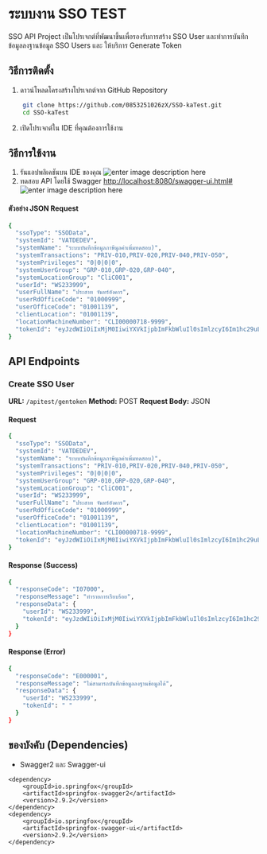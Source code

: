 # ระบบงาน SSO TEST

SSO API Project เป็นโปรเจกต์ที่พัฒนาขึ้นเพื่อรองรับการสร้าง SSO User และทำการบันทึกข้อมูลลงฐานข้อมูล SSO Users และ ให้บริการ Generate Token


## วิธีการติดตั้ง

1.  ดาวน์โหลดโครงสร้างโปรเจกต์จาก GitHub Repository
```bash
    git clone https://github.com/0853251026zX/SSO-kaTest.git
    cd SSO-kaTest 
 ```

2.  เปิดโปรเจกต์ใน IDE ที่คุณต้องการใช้งาน

## วิธีการใช้งาน

1. รันแอปพลิเคชันบน IDE ของคุณ
![enter image description here](https://lh3.googleusercontent.com/pw/AIL4fc-Zo8wJ_cjNxMMRrGe2gOoNrPr32MC0Wd4-8KLi5Z7OPh8q5-b737K8umPE0h1j3ep0K3Onx3YiYxP2i6-09ATLBl1goSXtpPiXdXHKTz2orgNimJL3V0FNCRRpzUMmCifrKBvmirVuaa3iD1d6LWrAWV8snUxBk_sk_LJTNJX1uTzbl5pNsQf1qGuw59WeoFCvPU34jXlXPQKhC3h6PXljkgcpXx6-BA-Rweya1ifyqUFaj4eTRo4Ove13dXRtGzba4LcOfJJIM2r4jrca7C53DxsI7FbisIotGsoABCOazRBjTp5gJlwvQVeKXNbpRdBpeM-DL4dLVYlSDR00ij8PqTU6Qcm2A5EyPcCAO_zf3KLsKurHYSHJi1BDCDCEjDQ4J6LKJf2J--YvrEPfLEIfo_0cPDMTBfUS95hXkhV1CsSP-Y4NFvMK1vZKJWR8ytRMTs-Y5OhkvnLR5kvoCzKjDfQKPi4kL2wPjPnTGt4mMS5SdKFN8e1_FSBx0vfqg6Zs_ZFMD9A4IM4G3g_ZBcuNXO1QIu9PrR9X3fUuV2BmvpVWRaOUW325BBIC0w2fD2CeBJcY_rAD8228Mw-WImZRZtRJaUL-Vqsh8nYsZySSjR-pBNK_jRvycjOYLdLozPOXHtz-sj4onz1Izl6s67jY9nwY6MMt8S8cJFnbE510B3Xi4qAt3RUWTy0_bYkXlNSPh1q4MdIunILYcVucpuu2kuEONmp8JIztwcGsghZop9JblQs941Knu1jtKGJGjTcv4iZm6a2OKs4fbFxBM8y0em81b5xvY8r39h84yhlc68vJJNj1JLoH2TJcvR2sBE9q7GG919uEfqOf1jio1w97yerWUD_mvQZIeFFPdjrg3mFbXOio-uunHwx5aNt1LsY1D5tL2sglCVDZGnooVkYEhtK0iep-C1o8NGYdFptbE2Aov7-baNpnVYG5XR9dgD8DrMdhsDP9fbSDXqczIYXTLVE8F2DOtjU=w1119-h629-s-no?authuser=0)
2. ทดสอบ API โดยใช้ Swagger [http://localhost:8080/swagger-ui.html#](http://localhost:8080/swagger-ui.html#)
![enter image description here](https://lh3.googleusercontent.com/pw/AIL4fc8HoWn2D4SsmJWg13z5JYrySmgGB4KkRXCwT5eG3WOYs39DT4AkQw03s4XcqFgHf-scf7GzPQDdhJGFvgAC89GRU6oWOkMLN3t0-hfF9MngVHdotSog2Su2MJI2hhj6XhNgsD2DDuZYMrKwJcpPaLoxj1PftFi3u6tnsqSiklZwzg1rM-x39XF0n2UUeS6EPu7VpGpXRn8ml_OojDusY6OlGlg5jIaDGuVsKQxuf1lTRYpzUkjWyZwFqmKPwJ3nGraxk7fCZN9I35gxJFimfFtyuRuv2duDCoIhTidUj4LSzqbaM_5sr1rKWf30qwXupVWlX2IWvtaquzAbZu6F3RQfDI8GkHv4xwizPTz72AgPokAhL7qBwNJLn3cGanQR-4C8JKcsU3nbAWcbrgidy6VktRdhCmgRteuO0dKj9Df_pB8aCqIIPzvCBTWF4eGm7XgL6aX22OPPxGuG1BydQ21BpzWbESfB4nzaA_jQ9XFhJoXLx2bUX3SXf9hLzuLXeoi5hXlwvPqJj-81rXBY38SznSMW2uSWKMKBa93N8I551LR5kUBjebe0u2xjvnlmmyRkC34OA5JM7FmEeeURO_1aXAziXOmLbNAJb90n25El6kk_mlgNR4Ip1EqNKR-YDdvcQ_SKKlBgXz6SnCpjcp0LRLQ0CAe_43qkyMhELCaKJWU9uskwlKxS7KfrlKheMlA94GTp09VTLN4fk1nFald3RHs_cQfL7cDijjMERJSgf4TrmHmmU2_hirufGeQBw9tniQZnXDlzf16NYroCKW9H18McV2CVxboTYCMWgA_F8aQEAYz39zSTniiIHSIh0NeKWXzc-gnP8KOP5CUdV74bMP1dY_7qMo6QvwPyr-zJOPn4RQzkxTABZ5YoD5ApfL4Z49aO5NnkT9X0RdPR3awdSMaZeLMAZMmRoAPWfWTKj8gY0vx5xWJey0SVEmF4fiRCGC_TXwObF-uLorMK_rPfZuYNyjNEo7U=w1119-h629-s-no?authuser=0)
#### ตัวอย่าง JSON Request
```bash
{
  "ssoType": "SSOData",
  "systemId": "VATDEDEV",
  "systemName": "ระบบบันทึกข้อมูลภาษีมูลค่าเพิ่มทดสอบ)",
  "systemTransactions": "PRIV-010,PRIV-020,PRIV-040,PRIV-050",
  "systemPrivileges": "0|0|0|0",
  "systemUserGroup": "GRP-010,GRP-020,GRP-040",
  "systemLocationGroup": "CliC001",
  "userId": "WS233999",
  "userFullName": "ประสาท จันทร์อังคาร",
  "userRdOfficeCode": "01000999",
  "userOfficeCode": "01001139",
  "clientLocation": "01001139",
  "locationMachineNumber": "CLI00000718-9999",
  "tokenId": "eyJzdWIiOiIxMjM0IiwiYXVkIjpbImFkbWluIl0sImlzcyI6Im1hc29uLm1ldGFtdWcubmV0IiwiZXhwIjoxNTc0NTEyNzY1LCJpYXQiOjE1NjY3MzY3NjUsImp0aSI6ImY3YmZlMzNmLTdiZjctNGViNC04ZTU5LTk5MTc5OWI1ZWI4YSJ9"
}
```
## API Endpoints

### Create SSO User

**URL:** `/apitest/gentoken` **Method:** POST **Request Body:** JSON
#### Request
```bash
{
  "ssoType": "SSOData",
  "systemId": "VATDEDEV",
  "systemName": "ระบบบันทึกข้อมูลภาษีมูลค่าเพิ่มทดสอบ)",
  "systemTransactions": "PRIV-010,PRIV-020,PRIV-040,PRIV-050",
  "systemPrivileges": "0|0|0|0",
  "systemUserGroup": "GRP-010,GRP-020,GRP-040",
  "systemLocationGroup": "CliC001",
  "userId": "WS233999",
  "userFullName": "ประสาท จันทร์อังคาร",
  "userRdOfficeCode": "01000999",
  "userOfficeCode": "01001139",
  "clientLocation": "01001139",
  "locationMachineNumber": "CLI00000718-9999",
  "tokenId": "eyJzdWIiOiIxMjM0IiwiYXVkIjpbImFkbWluIl0sImlzcyI6Im1hc29uLm1ldGFtdWcubmV0IiwiZXhwIjoxNTc0NTEyNzY1LCJpYXQiOjE1NjY3MzY3NjUsImp0aSI6ImY3YmZlMzNmLTdiZjctNGViNC04ZTU5LTk5MTc5OWI1ZWI4YSJ9"
}
```
#### Response (Success)
```bash
{
  "responseCode": "I07000",
  "responseMessage": "ทำรายการเรียบร้อย",
  "responseData": {
    "userId": "WS233999",
    "tokenId": "eyJzdWIiOiIxMjM0IiwiYXVkIjpbImFkbWluIl0sImlzcyI6Im1hc29uLm1ldGFtdWcubmV0IiwiZXhwIjoxNTc0NTEyNzY1LCJpYXQiOjE1NjY3MzY3NjUsImp0aSI6ImY3YmZlMzNmLTdiZjctNGViNC04ZTU5LTk5MTc5OWI1ZWI4YSJ9"
  }
}
```
#### Response (Error)
```bash
{
  "responseCode": "E000001",
  "responseMessage": "ไม่สามารถบันทึกข้อมูลลงฐานข้อมูลได้",
  "responseData": {
    "userId": "WS233999",
    "tokenId": " "
  }
}
```

## ของบังคับ (Dependencies)
- Swagger2 และ Swagger-ui
```
<dependency>
	<groupId>io.springfox</groupId>
	<artifactId>springfox-swagger2</artifactId>
	<version>2.9.2</version>
</dependency>
<dependency>
	<groupId>io.springfox</groupId>
	<artifactId>springfox-swagger-ui</artifactId>
	<version>2.9.2</version>
</dependency>
```

